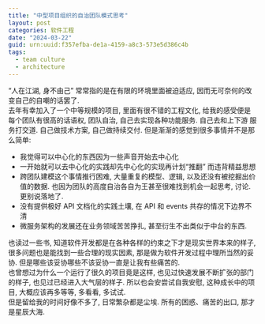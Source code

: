 ```yaml
---
title: "中型项目组织的自治团队模式思考"
layout: post
categories: 软件工程
date: "2024-03-22"
guid: urn:uuid:f357efba-de1a-4159-a8c3-573e5d386c4b
tags:
  - team culture
  - architecture
---
```


“人在江湖, 身不由己” 常常指的是在有限的环境里面被迫适应, 因而无可奈何的改变自己的自嘲的话罢了.  
去年有幸加入了一个中等规模的项目, 里面有很不错的工程文化, 给我的感受便是每个团队有很高的话语权, 团队自治, 自己去实现各种功能服务. 自己去和上下游
服务打交道. 自己做技术方案, 自己做持续交付. 但是渐渐的感觉到很多事情并不是那么简单:    
* 我觉得可以中心化的东西因为一些声音开始去中心化  
* 一开始就可以去中心化的实践却先中心化的实现再计划“推翻” 而违背精益思想
* 跨团队建模这个事情推行困难, 大量重复的模型、逻辑, 以及还没有被挖掘出价值的数据. 也因为团队的高度自治各自为王甚至很难找到机会一起思考, 讨论. 更别说落地了.  
* 没有提供极好 API 文档化的实践土壤, 在 API 和 events 共存的情况下边界不清  
* 微服务架构的发展还在业务领域苦苦挣扎, 甚至衍生不出类似于中台的东西.

也读过一些书, 知道软件开发都是在各种各样的约束之下才是现实世界本来的样子, 很多问题也是能找到一些合理的现实因素, 那是做为软件开发过程中理所当然的妥协. 但是哪些该妥协哪些不该妥协一直是让我有些痛苦的.  
也曾想过为什么一个运行了很久的项目竟是这样, 也见过快速发展不断扩张的部门的样子, 也见过已经进入大气层的样子. 所以也会安尝试自我安慰, 这种成长中的项目, 大概应该再多等等, 多看看, 多试试.  
但是留给我的时间好像不多了, 日常繁杂都是尘埃. 所有的困惑、痛苦的出口, 那才是星辰大海.
